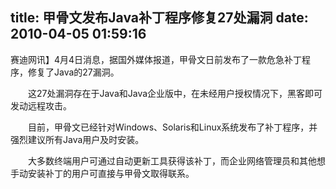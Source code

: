 title: 甲骨文发布Java补丁程序修复27处漏洞
date: 2010-04-05 01:59:16
---

<p>
	赛迪网讯】4月4日消息，据国外媒体报道，甲骨文日前发布了一款危急补丁程序，修复了Java的27漏洞。</p>
<p>
	　　这27处漏洞存在于Java和Java企业版中，在未经用户授权情况下，黑客即可发动远程攻击。</p>
<p>
	　　目前，甲骨文已经针对Windows、Solaris和Linux系统发布了补丁程序，并强烈建议所有Java用户及时安装。</p>
<p>
	　　大多数终端用户可通过自动更新工具获得该补丁，而企业网络管理员和其他想手动安装补丁的用户可直接与甲骨文取得联系。<br />
	&nbsp;</p>